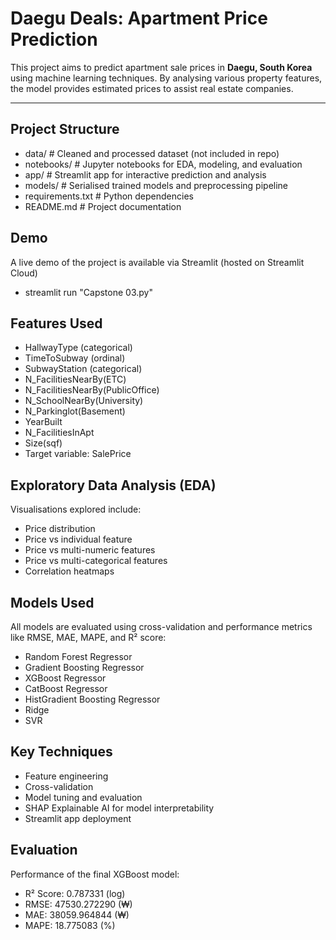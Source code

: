 # Daegu Deals: Apartment Price Prediction

This project aims to predict apartment sale prices in **Daegu, South Korea** using machine learning techniques. By analysing various property features, the model provides estimated prices to assist real estate companies.

---

## Project Structure
- data/ # Cleaned and processed dataset (not included in repo)
- notebooks/ # Jupyter notebooks for EDA, modeling, and evaluation
- app/ # Streamlit app for interactive prediction and analysis
- models/ # Serialised trained models and preprocessing pipeline
- requirements.txt # Python dependencies
- README.md # Project documentation

## Demo
A live demo of the project is available via Streamlit (hosted on Streamlit Cloud)
- streamlit run "Capstone 03.py"

## Features Used
- HallwayType (categorical)
- TimeToSubway (ordinal)
- SubwayStation (categorical)
- N_FacilitiesNearBy(ETC)
- N_FacilitiesNearBy(PublicOffice)
- N_SchoolNearBy(University)
- N_Parkinglot(Basement)
- YearBuilt
- N_FacilitiesInApt
- Size(sqf)
- Target variable: SalePrice

## Exploratory Data Analysis (EDA)
Visualisations explored include:
- Price distribution
- Price vs individual feature
- Price vs multi-numeric features
- Price vs multi-categorical features
- Correlation heatmaps

## Models Used
All models are evaluated using cross-validation and performance metrics like RMSE, MAE, MAPE, and R² score:
- Random Forest Regressor
- Gradient Boosting Regressor
- XGBoost Regressor
- CatBoost Regressor
- HistGradient Boosting Regressor
- Ridge
- SVR

## Key Techniques
- Feature engineering
- Cross-validation
- Model tuning and evaluation
- SHAP Explainable AI for model interpretability
- Streamlit app deployment

## Evaluation
Performance of the final XGBoost model:
- R² Score: 0.787331 (log)
- RMSE: 47530.272290 (₩)
- MAE: 38059.964844 (₩)
- MAPE: 18.775083 (%)
